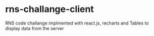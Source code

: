 # rns-challange-client
RNS code challange implmented with react.js, recharts and Tables to display data from the server
